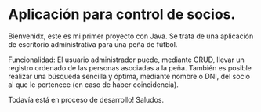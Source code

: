 # Aplicación para control de socios.

Bienvenidx, este es mi primer proyecto con Java. Se trata de una aplicación de escritorio administrativa para una peña de fútbol.

Funcionalidad: El usuario administrador puede, mediante CRUD, llevar un registro ordenado de las personas asociadas a la peña. También es posible realizar una búsqueda sencilla y óptima, mediante nombre o DNI, del socio al que le pertenece (en caso de haber coincidencia).

Todavía está en proceso de desarrollo!
Saludos.
